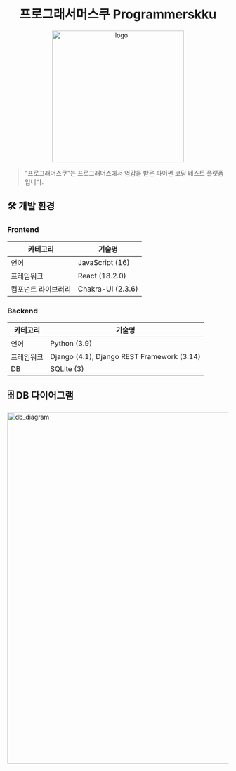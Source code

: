 <h1 align="center">프로그래서머스쿠 Programmerskku</h1>
<p align="center">
  <img src="https://user-images.githubusercontent.com/25472942/202457567-6859b4d3-5504-41f4-9ac3-0bfc53911e42.png" width="300px" alt="logo"/>
</p>

> "프로그래머스쿠"는 프로그래머스에서 영감을 받은 파이썬 코딩 테스트 플랫폼입니다.

## 🛠 개발 환경

### Frontend

| 카테고리            | 기술명            |
| ------------------- | ----------------- |
| 언어                | JavaScript (16)   |
| 프레임워크          | React (18.2.0)    |
| 컴포넌트 라이브러리 | Chakra-UI (2.3.6) |

### Backend

| 카테고리   | 기술명                                     |
| ---------- | ------------------------------------------ |
| 언어       | Python (3.9)                               |
| 프레임워크 | Django (4.1), Django REST Framework (3.14) |
| DB         | SQLite (3)                                 |

## 🗄 DB 다이어그램

<img src="https://user-images.githubusercontent.com/25472942/202457881-2a41a4ba-e891-46d5-b0b7-92238e257b2c.png" width="800px" alt="db_diagram"/>
